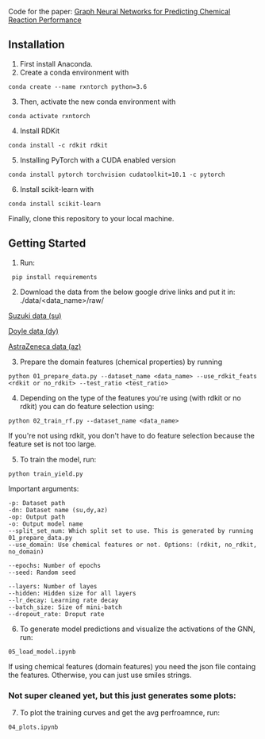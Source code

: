 Code for the paper: [Graph Neural Networks for Predicting Chemical Reaction Performance](https://chemrxiv.org/articles/preprint/Graph_Neural_Networks_for_Predicting_Chemical_Reaction_Performance/14589498)
## Installation

1. First install Anaconda. 
2. Create a conda environment with
```
conda create --name rxntorch python=3.6
```
3. Then, activate the new conda environment with
```
conda activate rxntorch
```
4. Install RDKit
```
conda install -c rdkit rdkit 
```
5. Installing PyTorch with a CUDA enabled version
```
conda install pytorch torchvision cudatoolkit=10.1 -c pytorch
```
6. Install scikit-learn with
```
conda install scikit-learn
```

Finally, clone this repository to your local machine.

## Getting Started


1. Run: 
```
 pip install requirements
```
2. Download the data from the below google drive links and put it in: ./data/<data_name>/raw/

[Suzuki data (su)](http://shorturl.at/qCQ16)

[Doyle data (dy)](http://shorturl.at/eBC59)

[AstraZeneca data (az)](http://shorturl.at/hiBH2)


3. Prepare the domain features (chemical properties) by running 
```
python 01_prepare_data.py --dataset_name <data_name> --use_rdkit_feats <rdkit or no_rdkit> --test_ratio <test_ratio>
```
4. Depending on the type of the features you're using (with rdkit or no rdkit) you can do feature selection using:
```
python 02_train_rf.py --dataset_name <data_name>
```
If you're not using rdkit, you don't have to do feature selection because the feature set is not too large.

5. To train the model, run:
```
python train_yield.py
```
Important arguments:
```
-p: Dataset path
-dn: Dataset name (su,dy,az)
-op: Output path
-o: Output model name
--split_set_num: Which split set to use. This is generated by running 01_prepare_data.py
--use_domain: Use chemical features or not. Options: (rdkit, no_rdkit, no_domain)

--epochs: Number of epochs
--seed: Random seed

--layers: Number of layes
--hidden: Hidden size for all layers
--lr_decay: Learning rate decay
--batch_size: Size of mini-batch
--dropout_rate: Droput rate
```
6. To generate model predictions and visualize the activations of the GNN, run:
```
05_load_model.ipynb
```
If using chemical features (domain features) you need the json file containg the features. Otherwise, you can just use smiles strings.



### Not super cleaned yet, but this just generates some plots:
7. To plot the training curves and get the avg perfroamnce, run:
```
04_plots.ipynb
```




